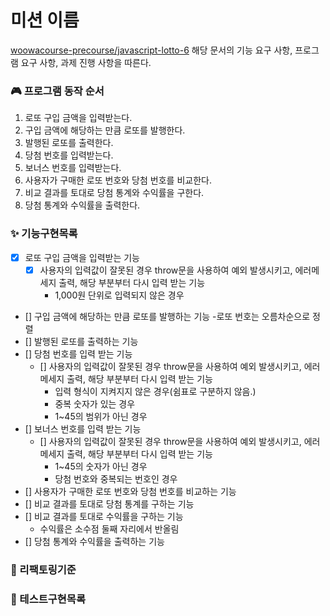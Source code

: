 # 미션 이름

[woowacourse-precourse/javascript-lotto-6](https://github.com/woowacourse-precourse/javascript-lotto-6)
해당 문서의 기능 요구 사항, 프로그램 요구 사항, 과제 진행 사항을 따른다.

### 🎮 프로그램 동작 순서

1. 로또 구입 금액을 입력받는다.
2. 구입 금액에 해당하는 만큼 로또를 발행한다.
3. 발행된 로또를 출력한다.
4. 당첨 번호를 입력받는다.
5. 보너스 번호를 입력받는다.
6. 사용자가 구매한 로또 번호와 당첨 번호를 비교한다.
7. 비교 결과를 토대로 당첨 통계와 수익률을 구한다.
8. 당첨 통계와 수익률을 출력한다.

### ✨ 기능구현목록

- [x] 로또 구입 금액을 입력받는 기능
  - [x] 사용자의 입력값이 잘못된 경우 throw문을 사용하여 예외 발생시키고, 에러메세지 출력, 해당 부분부터 다시 입력 받는 기능
    - 1,000원 단위로 입력되지 않은 경우
- [] 구입 금액에 해당하는 만큼 로또를 발행하는 기능 -로또 번호는 오름차순으로 정렬
- [] 발행된 로또를 출력하는 기능
- [] 당첨 번호를 입력 받는 기능
  - [] 사용자의 입력값이 잘못된 경우 throw문을 사용하여 예외 발생시키고, 에러메세지 출력, 해당 부분부터 다시 입력 받는 기능
    - 입력 형식이 지켜지지 않은 경우(쉼표로 구분하지 않음.)
    - 중복 숫자가 있는 경우
    - 1~45의 범위가 아닌 경우
- [] 보너스 번호를 입력 받는 기능
  - [] 사용자의 입력값이 잘못된 경우 throw문을 사용하여 예외 발생시키고, 에러메세지 출력, 해당 부분부터 다시 입력 받는 기능
    - 1~45의 숫자가 아닌 경우
    - 당첨 번호와 중복되는 번호인 경우
- [] 사용자가 구매한 로또 번호와 당첨 번호를 비교하는 기능
- [] 비교 결과를 토대로 당첨 통계를 구하는 기능
- [] 비교 결과를 토대로 수익률을 구하는 기능
  - 수익률은 소수점 둘째 자리에서 반올림
- [] 당첨 통계와 수익률을 출력하는 기능

### 🔨 리팩토링기준

### 🧪 테스트구현목록

